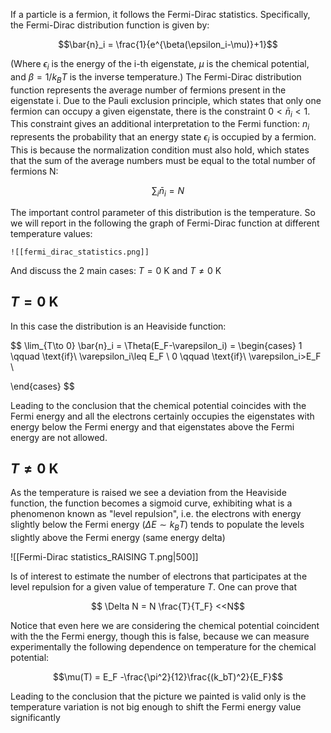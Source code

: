 If a particle is a fermion, it follows the Fermi-Dirac statistics. Specifically, the Fermi-Dirac distribution function is given by:

$$\bar{n}_i = \frac{1}{e^{\beta(\epsilon_i-\mu)}+1}$$

(Where $\epsilon_i$ is the energy of the i-th eigenstate, $\mu$ is the chemical potential, and $\beta=1/k_B T$ is the inverse temperature.)
The Fermi-Dirac distribution function represents the average number of fermions present in the eigenstate i.
Due to the Pauli exclusion principle, which states that only one fermion can occupy a given eigenstate, there is the constraint $0<\bar{n}_i<1$.
This constraint gives an additional interpretation to the Fermi function: $n_i$ represents the probability that an energy state $\epsilon_i$ is occupied by a fermion.
This is because the normalization condition must also hold, which states that the sum of the average numbers must be equal to the total number of fermions N:

$$\sum_i \bar{n}_i = N$$

The important control parameter of this distribution is the temperature.
So we will report in the following the graph of Fermi-Dirac function at different temperature values:

	![[fermi_dirac_statistics.png]]

And discuss the 2 main cases: $T=0\ \text{K}$ and $T\neq0\ \text{K}$

## $T=0\ \text{K}$

In this case the distribution is an Heaviside function:

$$ 
\lim_{T\to 0} \bar{n}_i
= \Theta(E_F-\varepsilon_i) = 
\begin{cases}
1 \qquad \text{if}\ \varepsilon_i\leq E_F \\
0 \qquad \text{if}\ \varepsilon_i>E_F \\

\end{cases} $$

Leading to the conclusion that the chemical potential coincides with the Fermi energy and all the electrons certainly occupies the eigenstates with energy below the Fermi energy and that eigenstates above the Fermi energy are not allowed.

## $T\neq0\ \text{K}$

As the temperature is raised we see a deviation from the Heaviside function, the function becomes a sigmoid curve, exhibiting what is a phenomenon known as "level repulsion", i.e. the electrons with energy slightly below the Fermi energy $(\Delta E \sim k_B T)$ tends to populate the levels slightly above the Fermi energy (same energy delta)

![[Fermi-Dirac statistics_RAISING T.png|500]]

Is of interest to estimate the number of electrons that participates at the level repulsion for a given value of temperature $T$. One can prove that

$$ \Delta N = N \frac{T}{T_F} <<N$$

Notice that even here we are considering the chemical potential coincident with the the Fermi energy, though this is false, because we can measure experimentally the following dependence on temperature for the chemical potential: 

$$\mu(T) = E_F -\frac{\pi^2}{12}\frac{(k_bT)^2}{E_F}$$

Leading to the conclusion that the picture we painted is valid only is the temperature variation is not big enough to shift the Fermi energy value significantly